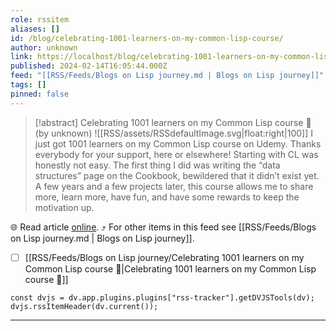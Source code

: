 ```yaml
---
role: rssitem
aliases: []
id: /blog/celebrating-1001-learners-on-my-common-lisp-course/
author: unknown
link: https://localhost/blog/celebrating-1001-learners-on-my-common-lisp-course/
published: 2024-02-14T16:05:44.000Z
feed: "[[RSS/Feeds/Blogs on Lisp journey.md | Blogs on Lisp journey]]"
tags: []
pinned: false
---
```


> [!abstract] Celebrating 1001 learners on my Common Lisp course 🥳 (by unknown)
> ![[RSS/assets/RSSdefaultImage.svg|float:right|100]] I just got 1001 learners on my Common Lisp course on Udemy. Thanks everybody for your support, here or elsewhere! Starting with CL was honestly not easy. The first thing I did was writing the “data structures” page on the Cookbook, bewildered that it didn’t exist yet. A few years and a few projects later, this course allows me to share more, learn more, have fun, and have some rewards to keep the motivation up.

🌐 Read article [online](https://localhost/blog/celebrating-1001-learners-on-my-common-lisp-course/). ⤴ For other items in this feed see [[RSS/Feeds/Blogs on Lisp journey.md | Blogs on Lisp journey]].

- [ ] [[RSS/Feeds/Blogs on Lisp journey/Celebrating 1001 learners on my Common Lisp course 🥳|Celebrating 1001 learners on my Common Lisp course 🥳]]

~~~dataviewjs
const dvjs = dv.app.plugins.plugins["rss-tracker"].getDVJSTools(dv);
dvjs.rssItemHeader(dv.current());
~~~

- - -


